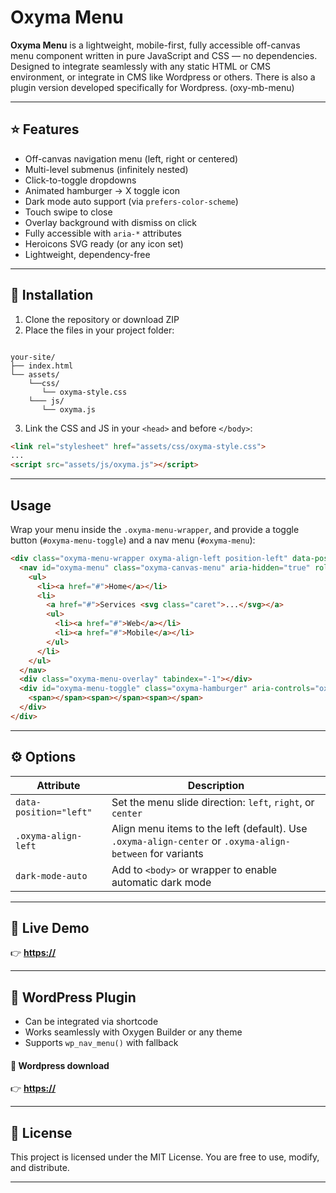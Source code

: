 
# Oxyma Menu

**Oxyma Menu** is a lightweight, mobile-first, fully accessible off-canvas menu component written in pure JavaScript and CSS — no dependencies. Designed to integrate seamlessly with any static HTML or CMS environment, or integrate in CMS like Wordpress or others. There is also a plugin version developed specifically for Wordpress. (oxy-mb-menu)

---

## :star: Features

- Off-canvas navigation menu (left, right or centered)
- Multi-level submenus (infinitely nested)
- Click-to-toggle dropdowns
- Animated hamburger → X toggle icon
- Dark mode auto support (via `prefers-color-scheme`)
- Touch swipe to close
- Overlay background with dismiss on click
- Fully accessible with `aria-*` attributes
- Heroicons SVG ready (or any icon set)
- Lightweight, dependency-free

---

## :wrench: Installation

1. Clone the repository or download ZIP
2. Place the files in your project folder:

```

your-site/
├── index.html
└── assets/
    └──css/
       └── oxyma-style.css
    └─── js/
       └── oxyma.js

````

3. Link the CSS and JS in your `<head>` and before `</body>`:

```html
<link rel="stylesheet" href="assets/css/oxyma-style.css">
...
<script src="assets/js/oxyma.js"></script>
````

---

## Usage

Wrap your menu inside the `.oxyma-menu-wrapper`, and provide a toggle button (`#oxyma-menu-toggle`) and a nav menu (`#oxyma-menu`):

```html
<div class="oxyma-menu-wrapper oxyma-align-left position-left" data-position="left">
  <nav id="oxyma-menu" class="oxyma-canvas-menu" aria-hidden="true" role="navigation">
    <ul>
      <li><a href="#">Home</a></li>
      <li>
        <a href="#">Services <svg class="caret">...</svg></a>
        <ul>
          <li><a href="#">Web</a></li>
          <li><a href="#">Mobile</a></li>
        </ul>
      </li>
    </ul>
  </nav>
  <div class="oxyma-menu-overlay" tabindex="-1"></div>
  <div id="oxyma-menu-toggle" class="oxyma-hamburger" aria-controls="oxyma-menu" aria-expanded="false" role="button" tabindex="0">
    <span></span><span></span><span></span>
  </div>
</div>
```

---

## :gear: Options

| Attribute              | Description                                                                                              |
| ---------------------- | -------------------------------------------------------------------------------------------------------- |
| `data-position="left"` | Set the menu slide direction: `left`, `right`, or `center`                                               |
| `.oxyma-align-left`    | Align menu items to the left (default). Use `.oxyma-align-center` or `.oxyma-align-between` for variants |
| `dark-mode-auto`       | Add to `<body>` or wrapper to enable automatic dark mode                                                 |

---

## :link: Live Demo

:point_right: **[https://](https://)**

---

## :electric_plug: WordPress Plugin

* Can be integrated via shortcode
* Works seamlessly with Oxygen Builder or any theme
* Supports `wp_nav_menu()` with fallback

#### :link: Wordpress download

:point_right: **[https://](https://)**

---


## :page_facing_up: License

This project is licensed under the MIT License. You are free to use, modify, and distribute.

---



